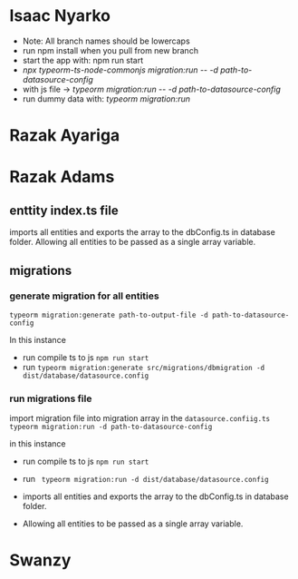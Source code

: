 # Isaac Nyarko
* Note: All branch names should be lowercaps
* run npm install when you pull from new branch
* start the app with: npm run start
* *npx typeorm-ts-node-commonjs migration:run -- -d path-to-datasource-config*
* with js file -> *typeorm migration:run -- -d path-to-datasource-config*
* run dummy data with: *typeorm migration:run*





# Razak Ayariga






# Razak Adams
## enttity index.ts file
imports all entities and exports the array to the dbConfig.ts in database folder.
Allowing all entities to be passed as a single array variable.
## migrations
### generate migration for all entities
`typeorm migration:generate path-to-output-file -d path-to-datasource-config`

In this instance
* run
compile ts to js
`npm run start`
* run 
`typeorm migration:generate src/migrations/dbmigration -d dist/database/datasource.config` 


### run migrations file
import migration file into migration array in the `datasource.confiig.ts`
`typeorm migration:run -d path-to-datasource-config`

in this instance
* run
compile ts to js
`npm run start`
* run 
` typeorm migration:run -d dist/database/datasource.config`


* imports all entities and exports the array to the dbConfig.ts in database folder.
* Allowing all entities to be passed as a single array variable.





# Swanzy



